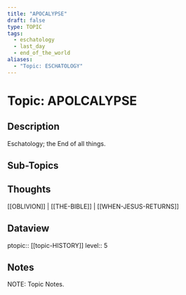 ```yaml
---
title: "APOCALYPSE"
draft: false
type: TOPIC
tags:
  - eschatology
  - last_day
  - end_of_the_world
aliases:
  - "Topic: ESCHATOLOGY"
---
```

# Topic: APOLCALYPSE
## Description
Eschatology; the End of all things.

## Sub-Topics


## Thoughts
[[OBLIVION]] | [[THE-BIBLE]] | [[WHEN-JESUS-RETURNS]]

## Dataview
ptopic:: [[topic-HISTORY]]
level:: 5


## Notes
NOTE: Topic Notes.